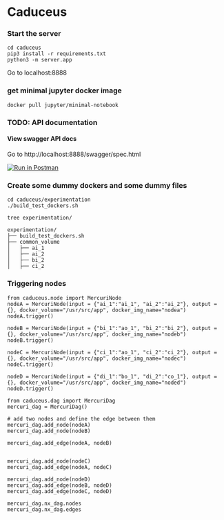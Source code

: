 # Caduceus

### Start the server

```
cd caduceus
pip3 install -r requirements.txt
python3 -m server.app
```

Go to localhost:8888

### get minimal jupyter docker image


```
docker pull jupyter/minimal-notebook
```

### TODO: API documentation

#### View swagger API docs

Go to http://localhost:8888/swagger/spec.html


[![Run in Postman](https://run.pstmn.io/button.svg)](https://app.getpostman.com/run-collection/7adb5e7a82f5292336d7)

### Create some dummy dockers and some dummy files

```
cd caduceus/experimentation
./build_test_dockers.sh
```

```
tree experimentation/
```

```
experimentation/
├── build_test_dockers.sh
├── common_volume
│   ├── ai_1
│   ├── ai_2
│   ├── bi_2
│   ├── ci_2
```

### Triggering nodes

```
from caduceus.node import MercuriNode
nodeA = MercuriNode(input = {"ai_1":"ai_1", "ai_2":"ai_2"}, output = {}, docker_volume="/usr/src/app", docker_img_name="nodea")
nodeA.trigger()

nodeB = MercuriNode(input = {"bi_1":"ao_1", "bi_2":"bi_2"}, output = {}, docker_volume="/usr/src/app", docker_img_name="nodeb")
nodeB.trigger()

nodeC = MercuriNode(input = {"ci_1":"ao_1", "ci_2":"ci_2"}, output = {}, docker_volume="/usr/src/app", docker_img_name="nodec")
nodeC.trigger()

nodeD = MercuriNode(input = {"di_1":"bo_1", "di_2":"co_1"}, output = {}, docker_volume="/usr/src/app", docker_img_name="noded")
nodeD.trigger()
```

```
from caduceus.dag import MercuriDag
mercuri_dag = MercuriDag()

# add two nodes and define the edge between them
mercuri_dag.add_node(nodeA)
mercuri_dag.add_node(nodeB)

mercuri_dag.add_edge(nodeA, nodeB)


mercuri_dag.add_node(nodeC)
mercuri_dag.add_edge(nodeA, nodeC)

mercuri_dag.add_node(nodeD)
mercuri_dag.add_edge(nodeB, nodeD)
mercuri_dag.add_edge(nodeC, nodeD)

mercuri_dag.nx_dag.nodes
mercuri_dag.nx_dag.edges
```
